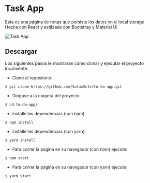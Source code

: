 # Task App

Esta es una página de notas que persiste los datos en el local storage. Hecha con React y estilzada con Bootstrap y Material UI.

![Task App](https://i.postimg.cc/8PMjwG8W/Task-App.png)

## Descargar

Los siguientes pasos le mostraran cómo clonar y ejecutar el proyecto localmente.

+ Clone el repositorio:

``$ git clone https://github.com/SalusSole/to-do-app.git``

+ Dirígase a la carpeta del proyecto:

``$ cd to-do-app/``

+ Installe las dependencias (con npm):

``$ npm install``

+ Installe las dependencias (con yarn):

``$ yarn install``

+ Para correr la página en su navegador (con npm) ejecute:

``$ npm start``

+ Para correr la página en su navegador (con yarn) ejecute:

``$ yarn start``
